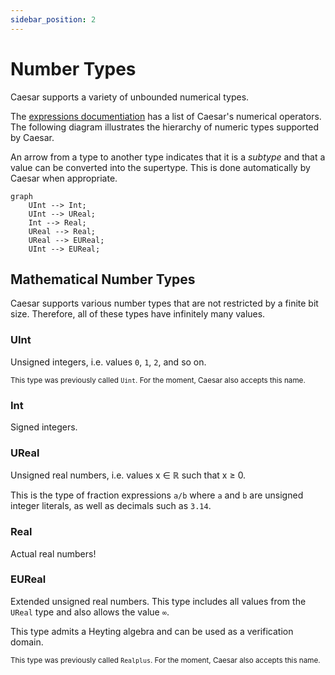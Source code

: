 ```yaml
---
sidebar_position: 2
---
```


# Number Types

Caesar supports a variety of unbounded numerical types.

The [expressions documentiation](../heyvl/expressions.md) has a list of Caesar's numerical operators.
The following diagram illustrates the hierarchy of numeric types supported by Caesar.

An arrow from a type to another type indicates that it is a _subtype_ and that a value can be converted into the supertype.
This is done automatically by Caesar when appropriate.

```mermaid
graph
    UInt --> Int;
    UInt --> UReal;
    Int --> Real;
    UReal --> Real;
    UReal --> EUReal;
    UInt --> EUReal;

```

## Mathematical Number Types

Caesar supports various number types that are not restricted by a finite bit size.
Therefore, all of these types have infinitely many values.

### UInt

Unsigned integers, i.e. values `0`, `1`, `2`, and so on.

<small>This type was previously called `Uint`. For the moment, Caesar also accepts this name.</small>

### Int

Signed integers.

### UReal

Unsigned real numbers, i.e. values x ∈ ℝ such that x ≥ 0.

This is the type of fraction expressions `a/b` where `a` and `b` are unsigned integer literals, as well as decimals such as `3.14`.

### Real

Actual real numbers!

### EUReal

Extended unsigned real numbers.
This type includes all values from the `UReal` type and also allows the value `∞`.

This type admits a Heyting algebra and can be used as a verification domain.

<small>This type was previously called <code>Realplus</code>. For the moment, Caesar also accepts this name.</small>
